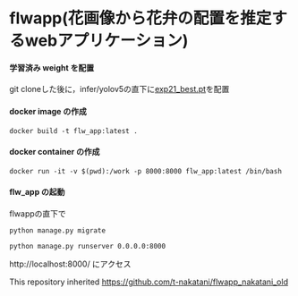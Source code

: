 # flwapp(花画像から花弁の配置を推定するwebアプリケーション)


#### 学習済み weight を配置
git cloneした後に，infer/yolov5の直下に[exp21_best.pt](https://drive.google.com/file/d/1nvThW-V4XxmE8podHrJugb6a4zZN2FTL/view?usp=sharing)を配置

#### docker image の作成
`docker build -t flw_app:latest .`
#### docker container の作成
`docker run -it -v $(pwd):/work -p 8000:8000 flw_app:latest /bin/bash`

#### flw_app の起動
flwappの直下で

`python manage.py migrate`

`python manage.py runserver 0.0.0.0:8000`

http://localhost:8000/ にアクセス

This repository inherited https://github.com/t-nakatani/flwapp_nakatani_old
